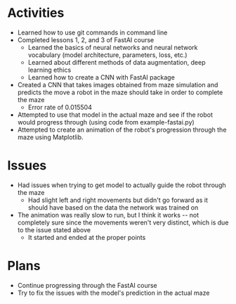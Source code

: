 # Activities

* Learned how to use git commands in command line
* Completed lessons 1, 2, and 3 of FastAI course
  * Learned the basics of neural networks and neural network vocabulary (model architecture, parameters, loss, etc.)
  * Learned about different methods of data augmentation, deep learning ethics
  * Learned how to create a CNN with FastAI package
* Created a CNN that takes images obtained from maze simulation and predicts the move a robot in the maze should take in order to complete the maze
  * Error rate of 0.015504
* Attempted to use that model in the actual maze and see if the robot would progress through (using code from example-fastai.py)
* Attempted to create an animation of the robot's progression through the maze using Matplotlib.

# Issues

* Had issues when trying to get model to actually guide the robot through the maze
  * Had slight left and right movements but didn't go forward as it should have based on the data the network was trained on
* The animation was really slow to run, but I think it works -- not completely sure since the movements weren't very distinct, which is due to the issue stated above
  * It started and ended at the proper points

# Plans

* Continue progressing through the FastAI course
* Try to fix the issues with the model's prediction in the actual maze
